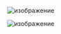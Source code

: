 

![изображение](https://user-images.githubusercontent.com/122612295/219965465-37367cec-e95c-45c6-892d-59b85512d85c.png)


![изображение](https://user-images.githubusercontent.com/122612295/219965555-559c6523-8b70-4beb-a343-d849e3dd8ddd.png)
